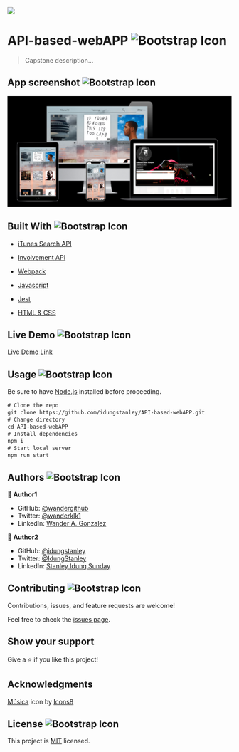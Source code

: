 ![](https://img.shields.io/badge/Microverse-blueviolet)

# API-based-webAPP  <img src="https://img.icons8.com/external-filled-outline-wichaiwi/344/external-description-e-commerce-website-filled-outline-wichaiwi.png" alt="Bootstrap Icon" style="width: 50px; height: 50px">

> Capstone description...

## App screenshot <img src="https://img.icons8.com/bubbles/344/screenshot.png" alt="Bootstrap Icon" style="width: 50px; height: 50px">

![App ScreenShot](screenshot.png "App screenshot")

## Built With <img src="https://img.icons8.com/external-flaticons-lineal-color-flat-icons/344/external-build-agile-flaticons-lineal-color-flat-icons.png" alt="Bootstrap Icon" style="width: 50px; height: 50px">

- [iTunes Search API](https://developer.apple.com/library/archive/documentation/AudioVideo/Conceptual/iTuneSearchAPI/SearchExamples.html#//apple_ref/doc/uid/TP40017632-CH6-SW1)

- [Involvement API](https://www.notion.so/Involvement-API-869e60b5ad104603aa6db59e08150270)

- [Webpack](https://webpack.js.org)         
            
- [Javascript](https://www.javascript.com)
            
- [Jest](https://jestjs.io)        
            
- [HTML & CSS](https://www.w3.org)
            
  
## Live Demo <img src="https://img.icons8.com/color/344/trial-version.png" alt="Bootstrap Icon" style="width: 50px; height: 50px">


[Live Demo Link](https://wandergithub.github.io/Portfolio/)


## Usage  <img src="https://img.icons8.com/external-filled-outline-geotatah/344/external-engine-merger-and-acquisition-filled-outline-filled-outline-geotatah.png" alt="Bootstrap Icon" style="width: 50px; height: 50px">

Be sure to have [Node.js](https://nodejs.org/) installed before proceeding.

```shell
# Clone the repo
git clone https://github.com/idungstanley/API-based-webAPP.git
# Change directory
cd API-based-webAPP
# Install dependencies
npm i
# Start local server
npm run start
```

## Authors  <img src="https://img.icons8.com/external-flat-geotatah/344/external-agreement-procurement-process-flat-flat-geotatah.png" alt="Bootstrap Icon" style="width: 50px; height: 50px">

👤 **Author1**


- GitHub: [@wandergithub](https://github.com/wandergithub)
- Twitter: [@wanderklk1](https://twitter.com/wanderklk1)
- LinkedIn: [Wander A. Gonzalez](https://www.linkedin.com/in/wander-a-gonzalez-53127b205/)

👤 **Author2**


- GitHub: [@idungstanley](https://github.com/idungstanley)
- Twitter: [@IdungStanley](https://twitter.com/IdungStanley)
- LinkedIn: [Stanley Idung Sunday](https://www.linkedin.com/in/sundaystanley56/)


## Contributing  <img src="https://img.icons8.com/doodle/344/helping.png" alt="Bootstrap Icon" style="width: 50px; height: 50px">

Contributions, issues, and feature requests are welcome!

Feel free to check the [issues page](../../issues/).

## Show your support  

Give a ⭐️ if you like this project!

## Acknowledgments

<a target="_blank" href="https://icons8.com/icon/44029/música" style="width: 50px; height: 50px">Música</a> icon by <a target="_blank" href="https://icons8.com">Icons8</a>


## License <img src="https://img.icons8.com/dusk/344/licence.png" alt="Bootstrap Icon" style="width: 50px; height: 50px">

This project is [MIT](./LICENSE) licensed.